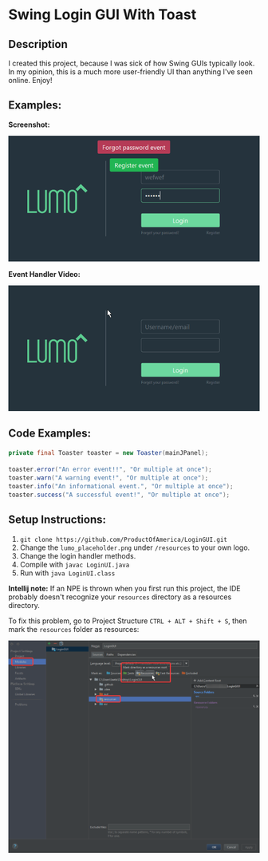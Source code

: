# Swing Login GUI With Toast

## Description

I created this project, because I was sick of how Swing GUIs typically look. In my opinion, this is a much more user-friendly UI than anything I've seen online. Enjoy!

## Examples:
**Screenshot:**

![Screenshot](.github/updated_screenshot.png)

**Event Handler Video:**

![Test Video](.github/example2.gif)

## Code Examples:
```java
private final Toaster toaster = new Toaster(mainJPanel);

toaster.error("An error event!!", "Or multiple at once");
toaster.warn("A warning event!", "Or multiple at once");
toaster.info("An informational event.", "Or multiple at once");
toaster.success("A successful event!", "Or multiple at once");
```

## Setup Instructions:
1. `git clone https://github.com/ProductOfAmerica/LoginGUI.git`
2. Change the `lumo_placeholder.png` under `/resources` to your own logo.
3. Change the login handler methods.
4. Compile with `javac LoginUI.java`
5. Run with `java LoginUI.class`

**Intellij note:** If an NPE is thrown when you first run this project, the IDE probably doesn't recognize your `resources` directory as a resources directory.

To fix this problem, go to Project Structure `CTRL + ALT + Shift + S`, then mark the `resources` folder as resources:

![Fix Resources NPE](.github/resources_fix.png)